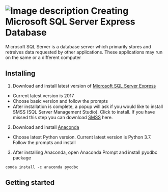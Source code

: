 # ![Image description](https://github.com/mjkoh/Creating-Database/blob/master/Pic/HomeServer.png) Creating Microsoft SQL Server Express Database

Microsoft SQL Server is a database server which primarily stores and retreives data requested by other applications. These applications may run on the same or a different computer

## Installing

1. Download and install latest version of [Microsoft SQL Server Express](https://www.microsoft.com/en-us/sql-server/sql-server-editions-express)
* Current latest version is 2017 
* Choose basic version and follow the prompts
* After installation is complete, a popup will ask if you would like to install SMSS (SQL Server Management Studio). Click to install. If you have missed this step you can download [SMSS](https://docs.microsoft.com/en-us/sql/ssms/download-sql-server-management-studio-ssms?redirectedfrom=MSDN&view=sql-server-ver15) here.

2. Download and install [Anaconda](https://www.anaconda.com/distribution/)
* Choose latest Python version. Current latest version is Python 3.7. Follow the prompts and install

3. After installing Anaconda, open Anaconda Prompt and install pyodbc package

`conda install -c anaconda pyodbc`

## Getting started










